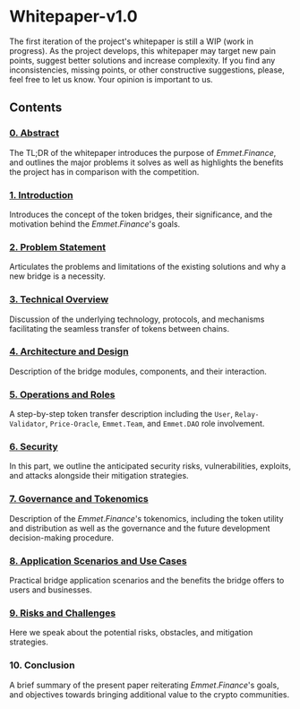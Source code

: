# Whitepaper-v1.0

The first iteration of the project's whitepaper is still a WIP (work in progress). As the project develops, this whitepaper may target new pain points, suggest better solutions and increase complexity. If you find any inconsistencies, missing points, or other constructive suggestions, please, feel free to let us know. Your opinion is important to us.

## Contents

### [0. Abstract](./chapters/0.Abstract.md)
The TL;DR of the whitepaper introduces the purpose of $Emmet.Finance$, and outlines the major problems it solves as well as highlights the benefits the project has in comparison with the competition.
### [1. Introduction](./chapters/1.Introduction.md)
Introduces the concept of the token bridges, their significance, and the motivation behind the $Emmet.Finance$'s goals.
### [2. Problem Statement](./chapters/2.ProblemStatement.md)
Articulates the problems and limitations of the existing solutions and why a new bridge is a necessity.
### [3. Technical Overview](./chapters/3.TechnicalOverview.md)
Discussion of the underlying technology, protocols, and mechanisms facilitating the seamless transfer of tokens between chains.
### [4. Architecture and Design](./chapters/4.ArchitectureAndDesign.md)
Description of the bridge modules, components, and their interaction.
### [5. Operations and Roles](./chapters/5.OperationsAndRoles.md)
A step-by-step token transfer description including the `User`, `Relay-Validator`, `Price-Oracle`, `Emmet.Team`, and `Emmet.DAO` role involvement.
### [6. Security](./chapters/6.Security.md)
In this part, we outline the anticipated security risks, vulnerabilities, exploits, and attacks alongside their mitigation strategies.
### [7. Governance and Tokenomics](./chapters/7.GovernanceAndTokenomics.md)
Description of the $Emmet.Finance$'s tokenomics, including the token utility and distribution as well as the governance and the future development decision-making procedure.
### [8. Application Scenarios and Use Cases](./chapters/8.ApplicationScenarios.md)
Practical bridge application scenarios and the benefits the bridge offers to users and businesses.
### [9. Risks and Challenges](./chapters/9.RisksAndChallenges.md)
Here we speak about the potential risks, obstacles, and mitigation strategies.
### 10. Conclusion
A brief summary of the present paper reiterating $Emmet.Finance$'s goals, and objectives towards bringing additional value to the crypto communities.
